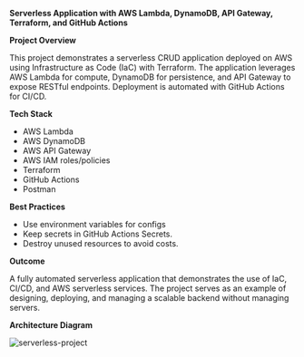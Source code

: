 **Serverless Application with AWS Lambda, DynamoDB, API Gateway, Terraform, and GitHub Actions**

**Project Overview**

This project demonstrates a serverless CRUD application deployed on AWS using Infrastructure as Code (IaC) with Terraform. The application leverages AWS Lambda for compute, DynamoDB for persistence, and API Gateway to expose RESTful endpoints. Deployment is automated with GitHub Actions for CI/CD.

**Tech Stack**

- AWS Lambda 
- AWS DynamoDB 
- AWS API Gateway
- AWS IAM roles/policies
- Terraform 
- GitHub Actions 
- Postman

**Best Practices**

- Use environment variables for configs
- Keep secrets in GitHub Actions Secrets.
- Destroy unused resources to avoid costs.

**Outcome**

A fully automated serverless application that demonstrates the use of IaC, CI/CD, and AWS serverless services. The project serves as an example of designing, deploying, and managing a scalable backend without managing servers.

**Architecture Diagram**

![serverless-project](https://github.com/user-attachments/assets/85ac0b91-0325-4ec3-90c9-2b2ecea1dae7)





